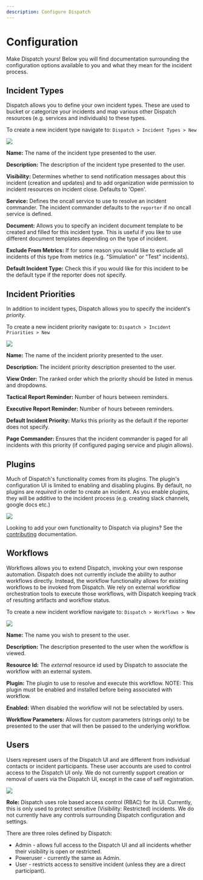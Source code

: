 ```yaml
---
description: Configure Dispatch
---
```


# Configuration

Make Dispatch yours! Below you will find documentation surrounding the configuration options available to you and what they mean for the incident process.

## Incident Types

Dispatch allows you to define your own incident types. These are used to bucket or categorize your incidents and map various other Dispatch resources (e.g. services and individuals) to these types.

To create a new incident type navigate to: `Dispatch > Incident Types > New`

![](../../.gitbook/assets/admin-ui-incident-types.png)

**Name:** The name of the incident type presented to the user.

**Description:** The description of the incident type presented to the user.

**Visibility:** Determines whether to send notification messages about this incident (creation and updates) and to add organization wide permission to incident resources on incident close. Defaults to 'Open'.

**Service:** Defines the oncall service to use to resolve an incident commander. The incident commander defaults to the `reporter` if no oncall service is defined.

**Document:** Allows you to specify an incident document template to be created and filled for this incident type. This is useful if you like to use different document templates depending on the type of incident.

**Exclude From Metrics:** If for some reason you would like to exclude all incidents of this type from metrics (e.g. "Simulation" or "Test" incidents).

**Default Incident Type:** Check this if you would like for this incident to be the default type if the reporter does not specify.

## Incident Priorities

In addition to incident types, Dispatch allows you to specify the incident's _priority_.

To create a new incident priority navigate to: `Dispatch > Incident Priorities > New`

![](../../.gitbook/assets/admin-ui-incident-priorities.png)

**Name:** The name of the incident priority presented to the user.

**Description:** The incident priority description presented to the user.

**View Order:** The ranked order which the priority should be listed in menus and dropdowns.

**Tactical Report Reminder:** Number of hours between reminders.

**Executive Report Reminder:** Number of hours between reminders.

**Default Incident Priority:** Marks this priority as the default if the reporter does not specify.

**Page Commander:** Ensures that the incident commander is paged for all incidents with this priority (if configured paging service and plugin allows).

## Plugins

Much of Dispatch's functionality comes from its plugins. The plugin's configuration UI is limited to enabling and disabling plugins. By default, no plugins are _required_ in order to create an incident. As you enable plugins, they will be additive to the incident process (e.g. creating slack channels, google docs etc.)

![](../../.gitbook/assets/admin-ui-incident-plugins.png)

Looking to add your own functionality to Dispatch via plugins? See the [contributing](../../contributing/plugins/README.md) documentation.

## Workflows

Workflows allows you to extend Dispatch, invoking your own response automation. Dispatch does not currently include the ability to author workflows directly. Instead, the workflow functionality allows for existing workflows to be invoked from Dispatch. We rely on external workflow orchestration tools to execute those workflows, with Dispatch keeping track of resulting artifacts and workflow status.

To create a new incident workflow navigate to: `Dispatch > Workflows > New`

![](../../.gitbook/assets/admin-ui-incident-workflows.png)

**Name:** The name you wish to present to the user.

**Description:** The description presented to the user when the workflow is viewed.

**Resource Id:** The _external_ resource id used by Dispatch to associate the workflow with an external system.

**Plugin:** The plugin to use to resolve and execute this workflow. NOTE: This plugin must be enabled and installed before being associated with workflow.

**Enabled:** When disabled the workflow will not be selectabled by users.

**Workflow Parameters:** Allows for custom parameters (strings only) to be presented to the user that will then be passed to the underlying workflow.

## Users

Users represent users of the Dispatch UI and are different from individual contacts or incident participants. These user accounts are used to control access to the Dispatch UI only. We do not currently support creation or removal of users via the Dispatch UI, except in the case of self registration.

![](../../.gitbook/assets/admin-ui-incident-users.png)

**Role:** Dispatch uses role based access control (RBAC) for its UI. Currently, this is only used to protect sensitive (Visibility: Restricted) incidents. We do not currently have any controls surrounding Dispatch configuration and settings.

There are three roles defined by Dispatch:

- Admin - allows full access to the Dispatch UI and all incidents whether their visibility is open or restricted.
- Poweruser - currently the same as Admin.
- User - restricts access to sensitive incident (unless they are a direct participant).
